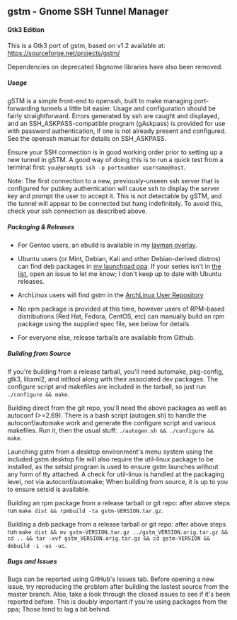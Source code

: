 gstm - Gnome SSH Tunnel Manager
---

#### Gtk3 Edition
This is a Gtk3 port of gstm, based on v1.2 available at: https://sourceforge.net/projects/gstm/

Dependencies on deprecated libgnome libraries have also been removed.

##### Usage
gSTM is a simple front-end to openssh, built to make managing port-forwarding tunnels a little bit easier. Usage and configuration should be fairly straightforward. Errors generated by ssh are caught and displayed, and an SSH_ASKPASS-compatible program (gAskpass) is provided for use with password authentication, if one is not already present and configured. See the openssh manual for details on SSH_ASKPASS.

Ensure your SSH connection is in good working order prior to setting up a new tunnel in gSTM. A good way of doing this is to run a quick test from a terminal first: `you@prompt$ ssh -p portnumber username@host`.

Note: The first connection to a new, previously-unseen ssh server that is configured for pubkey authentication will cause ssh to display the server key and prompt the user to accept it. This is not detectable by gSTM, and the tunnel will appear to be connected but hang indefinitely. To avoid this, check your ssh connection as described above.

##### Packaging & Releases
- For Gentoo users, an ebuild is available in my [layman overlay](https://github.com/dallenwilson/trolltoo).

- Ubuntu users (or Mint, Debian, Kali and other Debian-derived distros) can find deb packages in [my launchpad ppa](https://launchpad.net/~dallen.wilson/+archive/ubuntu/ppa). If your series isn't in [the list](https://launchpad.net/~dallen.wilson/+archive/ubuntu/ppa/+packages), open an issue to let me know; I don't keep up to date with Ubuntu releases.

- ArchLinux users will find gstm in the [ArchLinux User Repository](https://aur.archlinux.org/packages/gstm/)

- No rpm package is provided at this time, however users of RPM-based distributions (Red Hat, Fedora, CentOS, etc) can manually build an rpm package using the supplied spec file, see below for details.

- For everyone else, release tarballs are available from Github.

##### Building from Source
If you're building from a release tarball, you'll need automake, pkg-config, gtk3, libxml2, and intltool along with their associated dev packages. The configure script and makefiles are included in the tarball, so just run `./configure && make`.

Building direct from the git repo, you'll need the above packages as well as autoconf (>=2.69). There is a bash script (autogen.sh) to handle the autoconf/automake work and generate the configure script and various makefiles. Run it, then the usual stuff: `./autogen.sh && ./configure && make`.

Launching gstm from a desktop environment's menu system using the included gstm.desktop file will also require the util-linux package to be installed, as the setsid program is used to ensure gstm launches without any form of tty attached. A check for util-linux is handled at the packaging level, not via autoconf/automake; When building from source, it is up to you to ensure setsid is available.

Building an rpm package from a release tarball or git repo:  after above steps run `make dist && rpmbuild -ta gstm-VERSION.tar.gz`.

Building a deb package from a release tarball or git repo:  after above steps run `make dist && mv gstm-VERSION.tar.gz ../gstm_VERSION.orig.tar.gz && cd .. && tar -xvf gstm_VERSION.orig.tar.gz && cd gstm-VERSION && debuild -i -us -uc`.

##### Bugs and Issues
Bugs can be reported using GitHub's Issues tab. Before opening a new issue, try reproducing the problem after building the lastest source from the master branch. Also, take a look through the closed issues to see if it's been reported before. This is doubly important if you're using packages from the ppa; Those tend to lag a bit behind.
